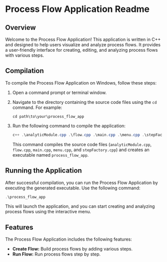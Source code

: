 # Process Flow Application Readme

## Overview

Welcome to the Process Flow Application! This application is written in C++ and designed to help users visualize and analyze process flows. It provides a user-friendly interface for creating, editing, and analyzing process flows with various steps.

## Compilation

To compile the Process Flow Application on Windows, follow these steps:

1. Open a command prompt or terminal window.

2. Navigate to the directory containing the source code files using the `cd` command. For example:
    ```
    cd path\to\your\process_flow_app
    ```

3. Run the following command to compile the application:
    ```powershell
    c++ .\analyticModule.cpp .\flow.cpp .\main.cpp .\menu.cpp .\stepFactory.cpp -o process_flow_app
    ```

    This command compiles the source code files (`analyticModule.cpp`, `flow.cpp`, `main.cpp`, `menu.cpp`, and `stepFactory.cpp`) and creates an executable named `process_flow_app`.

## Running the Application

After successful compilation, you can run the Process Flow Application by executing the generated executable. Use the following command:
```powershell
.\process_flow_app
```

This will launch the application, and you can start creating and analyzing process flows using the interactive menu.

## Features

The Process Flow Application includes the following features:

- **Create Flow:** Build process flows by adding various steps.
- **Run Flow:** Run process flows step by step.
